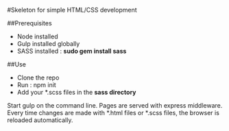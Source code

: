 #Skeleton for simple HTML/CSS development

##Prerequisites

* Node installed
* Gulp installed globally
* SASS installed : **sudo gem install sass**

##Use

* Clone the repo
* Run : npm init
* Add your *.scss files in the **sass directory**  

Start gulp on the command line. Pages are served with express middleware. Every time changes are made with *.html 
files or *.scss files, the browser is reloaded automatically.
